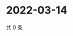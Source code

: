 # 2022-03-14

共 0 条

<!-- BEGIN WEIBO -->
<!-- 最后更新时间 Mon Mar 14 2022 03:11:26 GMT+0800 (China Standard Time) -->

<!-- END WEIBO -->
